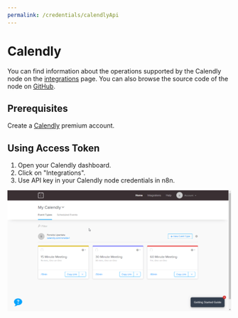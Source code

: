 ```yaml
---
permalink: /credentials/calendlyApi
---
```


# Calendly

You can find information about the operations supported by the Calendly node on the [integrations](https://n8n.io/integrations/n8n-nodes-base.calendlyTrigger) page. You can also browse the source code of the node on [GitHub](https://github.com/n8n-io/n8n/tree/master/packages/nodes-base/nodes/Calendly).

## Prerequisites

Create a [Calendly](https://www.calendly.com/) premium account.

## Using Access Token

1. Open your Calendly dashboard.
2. Click on "Integrations".
3. Use API key in your Calendly node credentials in n8n.


![Getting Calendly credentials](./using-access-token.gif)
